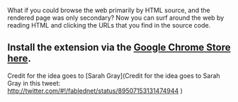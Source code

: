 What if you could browse the web primarily by HTML source, and the rendered page was only secondary? Now you can surf around the web by reading HTML and clicking the URLs that you find in the source code.

## Install the extension via the [Google Chrome Store here](https://chrome.google.com/webstore/detail/aipjoeecpaglenjcfmaihdjamahabdoj).


Credit for the idea goes to [Sarah Gray](Credit for the idea goes to Sarah Gray in this tweet: http://twitter.com/#!/fablednet/status/89507153131474944 )